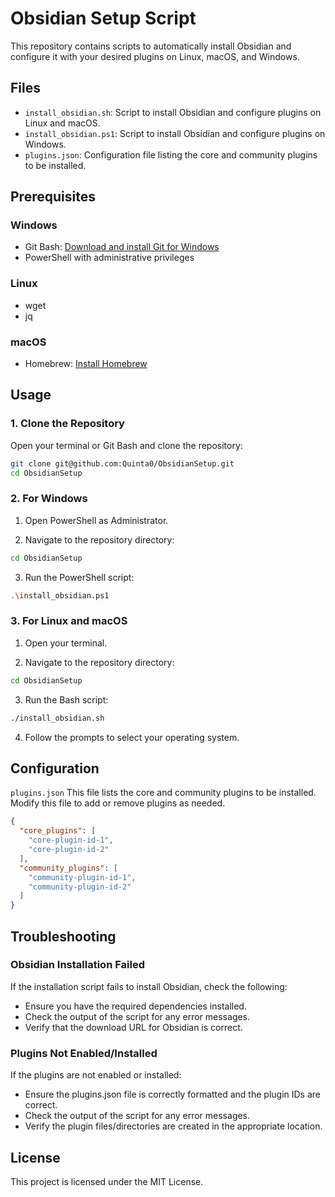 # Obsidian Setup Script

This repository contains scripts to automatically install Obsidian and configure it with your desired plugins on Linux, macOS, and Windows.

## Files

- `install_obsidian.sh`: Script to install Obsidian and configure plugins on Linux and macOS.
- `install_obsidian.ps1`: Script to install Obsidian and configure plugins on Windows.
- `plugins.json`: Configuration file listing the core and community plugins to be installed.

## Prerequisites

### Windows

- Git Bash: [Download and install Git for Windows](https://gitforwindows.org/)
- PowerShell with administrative privileges

### Linux

- wget
- jq

### macOS

- Homebrew: [Install Homebrew](https://brew.sh/)

## Usage

### 1. Clone the Repository

Open your terminal or Git Bash and clone the repository:

```bash
git clone git@github.com:Quinta0/ObsidianSetup.git
cd ObsidianSetup
```

### 2. For Windows
1) Open PowerShell as Administrator.

2) Navigate to the repository directory:
```bash
cd ObsidianSetup
```

3) Run the PowerShell script:
```bash
.\install_obsidian.ps1
```

### 3. For Linux and macOS
1) Open your terminal.

2) Navigate to the repository directory:
```bash
cd ObsidianSetup
```

3) Run the Bash script:
```bash
./install_obsidian.sh
```
4) Follow the prompts to select your operating system.

## Configuration
`plugins.json`
This file lists the core and community plugins to be installed. Modify this file to add or remove plugins as needed.
```json
{
  "core_plugins": [
    "core-plugin-id-1",
    "core-plugin-id-2"
  ],
  "community_plugins": [
    "community-plugin-id-1",
    "community-plugin-id-2"
  ]
}
```

## Troubleshooting
### Obsidian Installation Failed
If the installation script fails to install Obsidian, check the following:

- Ensure you have the required dependencies installed.
- Check the output of the script for any error messages.
- Verify that the download URL for Obsidian is correct.
### Plugins Not Enabled/Installed
If the plugins are not enabled or installed:

- Ensure the plugins.json file is correctly formatted and the plugin IDs are correct.
- Check the output of the script for any error messages.
- Verify the plugin files/directories are created in the appropriate location.

## License
This project is licensed under the MIT License.

